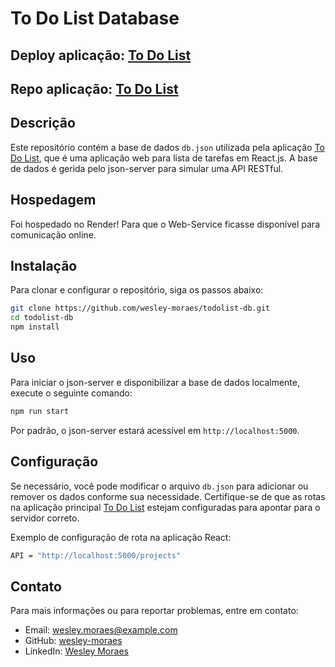 # To Do List Database

## Deploy aplicação: [To Do List](https://todolist-chi-fawn.vercel.app/)
## Repo aplicação: [To Do List](https://github.com/wesley-moraes/todolist)

## Descrição
Este repositório contém a base de dados `db.json` utilizada pela aplicação [To Do List](https://todolist-chi-fawn.vercel.app/), que é uma aplicação web para lista de tarefas em React.js. A base de dados é gerida pelo json-server para simular uma API RESTful.

## Hospedagem
Foi hospedado no Render! Para que o Web-Service ficasse disponível para comunicação online.

## Instalação
Para clonar e configurar o repositório, siga os passos abaixo:

```bash
git clone https://github.com/wesley-moraes/todolist-db.git
cd todolist-db
npm install
```

## Uso
Para iniciar o json-server e disponibilizar a base de dados localmente, execute o seguinte comando:

```bash
npm run start
```

Por padrão, o json-server estará acessível em `http://localhost:5000`.

## Configuração
Se necessário, você pode modificar o arquivo `db.json` para adicionar ou remover os dados conforme sua necessidade. Certifique-se de que as rotas na aplicação principal [To Do List](https://todolist-chi-fawn.vercel.app/) estejam configuradas para apontar para o servidor correto.

Exemplo de configuração de rota na aplicação React:

```bash
API = "http://localhost:5000/projects"
```

## Contato
Para mais informações ou para reportar problemas, entre em contato:

- Email: wesley.moraes@example.com
- GitHub: [wesley-moraes](https://github.com/wesley-moraes/)
- LinkedIn: [Wesley Moraes](https://www.linkedin.com/in/wesley-moraes/)
